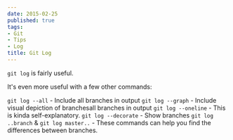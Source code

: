 ```yaml
---
date: 2015-02-25
published: true
tags:
- Git
- Tips
- Log
title: Git Log
---
```


`git log` is fairly useful.

It's even more useful with a few other commands:

`git log --all`    - Include all branches in output
`git log --graph`    - Include visual depiction of branchesall branches in output
`git log --oneline`    - This is kinda self-explanatory.
`git log --decorate`    - Show branches
`git log ..branch` & `git log master..`   - These commands can help you find the differences between branches.
